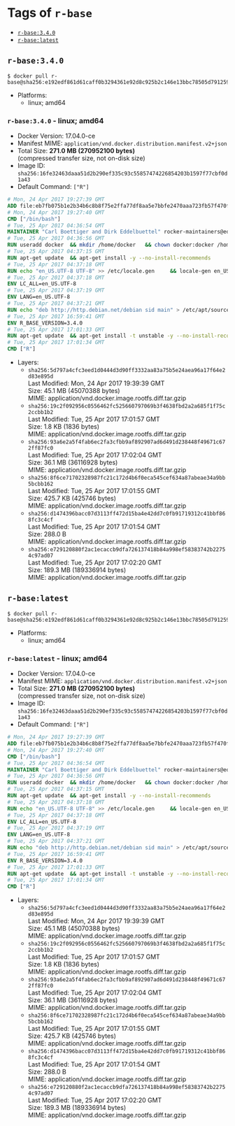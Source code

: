 <!-- THIS FILE IS GENERATED VIA './update-remote.sh' -->

# Tags of `r-base`

-	[`r-base:3.4.0`](#r-base340)
-	[`r-base:latest`](#r-baselatest)

## `r-base:3.4.0`

```console
$ docker pull r-base@sha256:e192edf861d61caff0b3294361e92d8c925b2c146e13bbc78505d791259e51ab
```

-	Platforms:
	-	linux; amd64

### `r-base:3.4.0` - linux; amd64

-	Docker Version: 17.04.0-ce
-	Manifest MIME: `application/vnd.docker.distribution.manifest.v2+json`
-	Total Size: **271.0 MB (270952100 bytes)**  
	(compressed transfer size, not on-disk size)
-	Image ID: `sha256:16fe32463daaa51d2b290ef335c93c55857474226854203b1597f77cbf0d1a43`
-	Default Command: `["R"]`

```dockerfile
# Mon, 24 Apr 2017 19:27:39 GMT
ADD file:eb7fb075b1e2b34b6c8b8f75e2ffa77df8aa5e7bbfe2470aaa723fb57f470fd2 in / 
# Mon, 24 Apr 2017 19:27:40 GMT
CMD ["/bin/bash"]
# Tue, 25 Apr 2017 04:36:54 GMT
MAINTAINER "Carl Boettiger and Dirk Eddelbuettel" rocker-maintainers@eddelbuettel.com
# Tue, 25 Apr 2017 04:36:56 GMT
RUN useradd docker 	&& mkdir /home/docker 	&& chown docker:docker /home/docker 	&& addgroup docker staff
# Tue, 25 Apr 2017 04:37:15 GMT
RUN apt-get update 	&& apt-get install -y --no-install-recommends 		ed 		less 		locales 		vim-tiny 		wget 		ca-certificates 		fonts-texgyre 	&& rm -rf /var/lib/apt/lists/*
# Tue, 25 Apr 2017 04:37:18 GMT
RUN echo "en_US.UTF-8 UTF-8" >> /etc/locale.gen 	&& locale-gen en_US.utf8 	&& /usr/sbin/update-locale LANG=en_US.UTF-8
# Tue, 25 Apr 2017 04:37:18 GMT
ENV LC_ALL=en_US.UTF-8
# Tue, 25 Apr 2017 04:37:19 GMT
ENV LANG=en_US.UTF-8
# Tue, 25 Apr 2017 04:37:21 GMT
RUN echo "deb http://http.debian.net/debian sid main" > /etc/apt/sources.list.d/debian-unstable.list 	&& echo 'APT::Default-Release "testing";' > /etc/apt/apt.conf.d/default
# Tue, 25 Apr 2017 16:59:41 GMT
ENV R_BASE_VERSION=3.4.0
# Tue, 25 Apr 2017 17:01:33 GMT
RUN apt-get update 	&& apt-get install -t unstable -y --no-install-recommends 		littler                 r-cran-littler 		r-base=${R_BASE_VERSION}* 		r-base-dev=${R_BASE_VERSION}* 		r-recommended=${R_BASE_VERSION}*         && echo 'options(repos = c(CRAN = "https://cran.rstudio.com/"), download.file.method = "libcurl")' >> /etc/R/Rprofile.site         && echo 'source("/etc/R/Rprofile.site")' >> /etc/littler.r 	&& ln -s /usr/share/doc/littler/examples/install.r /usr/local/bin/install.r 	&& ln -s /usr/share/doc/littler/examples/install2.r /usr/local/bin/install2.r 	&& ln -s /usr/share/doc/littler/examples/installGithub.r /usr/local/bin/installGithub.r 	&& ln -s /usr/share/doc/littler/examples/testInstalled.r /usr/local/bin/testInstalled.r 	&& install.r docopt 	&& rm -rf /tmp/downloaded_packages/ /tmp/*.rds 	&& rm -rf /var/lib/apt/lists/*
# Tue, 25 Apr 2017 17:01:34 GMT
CMD ["R"]
```

-	Layers:
	-	`sha256:5d797a4cfc3eed1d0444d3d90ff3332aa83a75b5e24aea96a17f64e2d83e895d`  
		Last Modified: Mon, 24 Apr 2017 19:39:39 GMT  
		Size: 45.1 MB (45070388 bytes)  
		MIME: application/vnd.docker.image.rootfs.diff.tar.gzip
	-	`sha256:19c2f092956c0556462fc525660797069b3f4638fbd2a2a685f1f75c2ccbb1b2`  
		Last Modified: Tue, 25 Apr 2017 17:01:57 GMT  
		Size: 1.8 KB (1836 bytes)  
		MIME: application/vnd.docker.image.rootfs.diff.tar.gzip
	-	`sha256:93a6e2a5f4fab6ec2fa3cfbb9af892907ad6d491d238448f49671c672ff87fc0`  
		Last Modified: Tue, 25 Apr 2017 17:02:04 GMT  
		Size: 36.1 MB (36116928 bytes)  
		MIME: application/vnd.docker.image.rootfs.diff.tar.gzip
	-	`sha256:8f6ce71702328987fc21c172d4b6f0eca545cef634a87abeae34a9bb5bcbb162`  
		Last Modified: Tue, 25 Apr 2017 17:01:55 GMT  
		Size: 425.7 KB (425746 bytes)  
		MIME: application/vnd.docker.image.rootfs.diff.tar.gzip
	-	`sha256:d1474396bacc07d3113ff472d15ba4e42dd7c0fb91719312c41bbf868fc3c4cf`  
		Last Modified: Tue, 25 Apr 2017 17:01:54 GMT  
		Size: 288.0 B  
		MIME: application/vnd.docker.image.rootfs.diff.tar.gzip
	-	`sha256:e729120880f2ac1ecaccb9dfa726137418b84a998ef58383742b22754c97ad07`  
		Last Modified: Tue, 25 Apr 2017 17:02:20 GMT  
		Size: 189.3 MB (189336914 bytes)  
		MIME: application/vnd.docker.image.rootfs.diff.tar.gzip

## `r-base:latest`

```console
$ docker pull r-base@sha256:e192edf861d61caff0b3294361e92d8c925b2c146e13bbc78505d791259e51ab
```

-	Platforms:
	-	linux; amd64

### `r-base:latest` - linux; amd64

-	Docker Version: 17.04.0-ce
-	Manifest MIME: `application/vnd.docker.distribution.manifest.v2+json`
-	Total Size: **271.0 MB (270952100 bytes)**  
	(compressed transfer size, not on-disk size)
-	Image ID: `sha256:16fe32463daaa51d2b290ef335c93c55857474226854203b1597f77cbf0d1a43`
-	Default Command: `["R"]`

```dockerfile
# Mon, 24 Apr 2017 19:27:39 GMT
ADD file:eb7fb075b1e2b34b6c8b8f75e2ffa77df8aa5e7bbfe2470aaa723fb57f470fd2 in / 
# Mon, 24 Apr 2017 19:27:40 GMT
CMD ["/bin/bash"]
# Tue, 25 Apr 2017 04:36:54 GMT
MAINTAINER "Carl Boettiger and Dirk Eddelbuettel" rocker-maintainers@eddelbuettel.com
# Tue, 25 Apr 2017 04:36:56 GMT
RUN useradd docker 	&& mkdir /home/docker 	&& chown docker:docker /home/docker 	&& addgroup docker staff
# Tue, 25 Apr 2017 04:37:15 GMT
RUN apt-get update 	&& apt-get install -y --no-install-recommends 		ed 		less 		locales 		vim-tiny 		wget 		ca-certificates 		fonts-texgyre 	&& rm -rf /var/lib/apt/lists/*
# Tue, 25 Apr 2017 04:37:18 GMT
RUN echo "en_US.UTF-8 UTF-8" >> /etc/locale.gen 	&& locale-gen en_US.utf8 	&& /usr/sbin/update-locale LANG=en_US.UTF-8
# Tue, 25 Apr 2017 04:37:18 GMT
ENV LC_ALL=en_US.UTF-8
# Tue, 25 Apr 2017 04:37:19 GMT
ENV LANG=en_US.UTF-8
# Tue, 25 Apr 2017 04:37:21 GMT
RUN echo "deb http://http.debian.net/debian sid main" > /etc/apt/sources.list.d/debian-unstable.list 	&& echo 'APT::Default-Release "testing";' > /etc/apt/apt.conf.d/default
# Tue, 25 Apr 2017 16:59:41 GMT
ENV R_BASE_VERSION=3.4.0
# Tue, 25 Apr 2017 17:01:33 GMT
RUN apt-get update 	&& apt-get install -t unstable -y --no-install-recommends 		littler                 r-cran-littler 		r-base=${R_BASE_VERSION}* 		r-base-dev=${R_BASE_VERSION}* 		r-recommended=${R_BASE_VERSION}*         && echo 'options(repos = c(CRAN = "https://cran.rstudio.com/"), download.file.method = "libcurl")' >> /etc/R/Rprofile.site         && echo 'source("/etc/R/Rprofile.site")' >> /etc/littler.r 	&& ln -s /usr/share/doc/littler/examples/install.r /usr/local/bin/install.r 	&& ln -s /usr/share/doc/littler/examples/install2.r /usr/local/bin/install2.r 	&& ln -s /usr/share/doc/littler/examples/installGithub.r /usr/local/bin/installGithub.r 	&& ln -s /usr/share/doc/littler/examples/testInstalled.r /usr/local/bin/testInstalled.r 	&& install.r docopt 	&& rm -rf /tmp/downloaded_packages/ /tmp/*.rds 	&& rm -rf /var/lib/apt/lists/*
# Tue, 25 Apr 2017 17:01:34 GMT
CMD ["R"]
```

-	Layers:
	-	`sha256:5d797a4cfc3eed1d0444d3d90ff3332aa83a75b5e24aea96a17f64e2d83e895d`  
		Last Modified: Mon, 24 Apr 2017 19:39:39 GMT  
		Size: 45.1 MB (45070388 bytes)  
		MIME: application/vnd.docker.image.rootfs.diff.tar.gzip
	-	`sha256:19c2f092956c0556462fc525660797069b3f4638fbd2a2a685f1f75c2ccbb1b2`  
		Last Modified: Tue, 25 Apr 2017 17:01:57 GMT  
		Size: 1.8 KB (1836 bytes)  
		MIME: application/vnd.docker.image.rootfs.diff.tar.gzip
	-	`sha256:93a6e2a5f4fab6ec2fa3cfbb9af892907ad6d491d238448f49671c672ff87fc0`  
		Last Modified: Tue, 25 Apr 2017 17:02:04 GMT  
		Size: 36.1 MB (36116928 bytes)  
		MIME: application/vnd.docker.image.rootfs.diff.tar.gzip
	-	`sha256:8f6ce71702328987fc21c172d4b6f0eca545cef634a87abeae34a9bb5bcbb162`  
		Last Modified: Tue, 25 Apr 2017 17:01:55 GMT  
		Size: 425.7 KB (425746 bytes)  
		MIME: application/vnd.docker.image.rootfs.diff.tar.gzip
	-	`sha256:d1474396bacc07d3113ff472d15ba4e42dd7c0fb91719312c41bbf868fc3c4cf`  
		Last Modified: Tue, 25 Apr 2017 17:01:54 GMT  
		Size: 288.0 B  
		MIME: application/vnd.docker.image.rootfs.diff.tar.gzip
	-	`sha256:e729120880f2ac1ecaccb9dfa726137418b84a998ef58383742b22754c97ad07`  
		Last Modified: Tue, 25 Apr 2017 17:02:20 GMT  
		Size: 189.3 MB (189336914 bytes)  
		MIME: application/vnd.docker.image.rootfs.diff.tar.gzip
